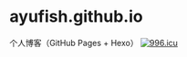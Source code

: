 # ayufish.github.io
个人博客（GitHub Pages + Hexo）
[![996.icu](https://img.shields.io/badge/link-996.icu-red.svg)](https://996.icu)

